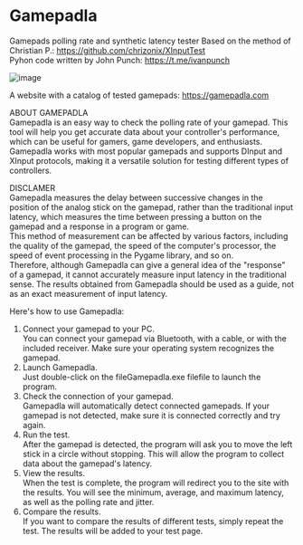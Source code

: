 # Gamepadla
Gamepads polling rate and synthetic latency tester
Based on the method of Christian P.: https://github.com/chrizonix/XInputTest  
Pyhon code written by John Punch: https://t.me/ivanpunch

![image](https://github.com/cakama3a/Gamepadla/assets/15096106/5ea9dfba-e31a-4911-960b-0cc9d2f66bc4)

A website with a catalog of tested gamepads: https://gamepadla.com

ABOUT GAMEPADLA  
Gamepadla is an easy way to check the polling rate of your gamepad. This tool will help you get accurate data about your controller's performance, which can be useful for gamers, game developers, and enthusiasts.  
Gamepadla works with most popular gamepads and supports DInput and XInput protocols, making it a versatile solution for testing different types of controllers.  

DISCLAMER  
Gamepadla measures the delay between successive changes in the position of the analog stick on the gamepad, rather than the traditional input latency, which measures the time between pressing a button on the gamepad and a response in a program or game.  
This method of measurement can be affected by various factors, including the quality of the gamepad, the speed of the computer's processor, the speed of event processing in the Pygame library, and so on.  
Therefore, although Gamepadla can give a general idea of the "response" of a gamepad, it cannot accurately measure input latency in the traditional sense. The results obtained from Gamepadla should be used as a guide, not as an exact measurement of input latency.  

Here's how to use Gamepadla:  
1.  Connect your gamepad to your PC.  
    You can connect your gamepad via Bluetooth, with a cable, or with the included receiver. Make sure your operating system recognizes the gamepad.  
2.  Launch Gamepadla.  
    Just double-click on the fileGamepadla.exe filefile to launch the program.  
3.  Check the connection of your gamepad.  
    Gamepadla will automatically detect connected gamepads. If your gamepad is not detected, make sure it is connected correctly and try again.  
4.  Run the test.  
    After the gamepad is detected, the program will ask you to move the left stick in a circle without stopping. This will allow the program to collect data about the gamepad's latency.  
5.  View the results.  
    When the test is complete, the program will redirect you to the site with the results. You will see the minimum, average, and maximum latency, as well as the polling rate and jitter.  
6.  Compare the results.  
    If you want to compare the results of different tests, simply repeat the test. The results will be added to your test page.  

